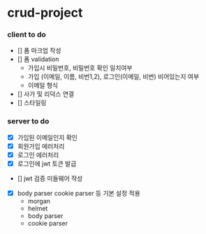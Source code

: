 # crud-project

### client to do

- [] 폼 마크업 작성
- [] 폼 validation
  - 가입시 비밀번호, 비밀번호 확인 일치여부
  - 가입 (이메일, 이름, 비번1,2), 로그인(이메일, 비번) 비어있는지 여부
  - 이메일 형식
- [] 사가 및 리덕스 연결
- [] 스타일링

### server to do

- [x] 가입된 이메일인지 확인
- [x] 회원가입 에러처리
- [x] 로그인 에러처리
- [x] 로그인에 jwt 토큰 발급
- [] jwt 검증 미들웨어 작성
- [x] body parser cookie parser 등 기본 설정 적용
  - morgan
  - helmet
  - body parser
  - cookie parser
